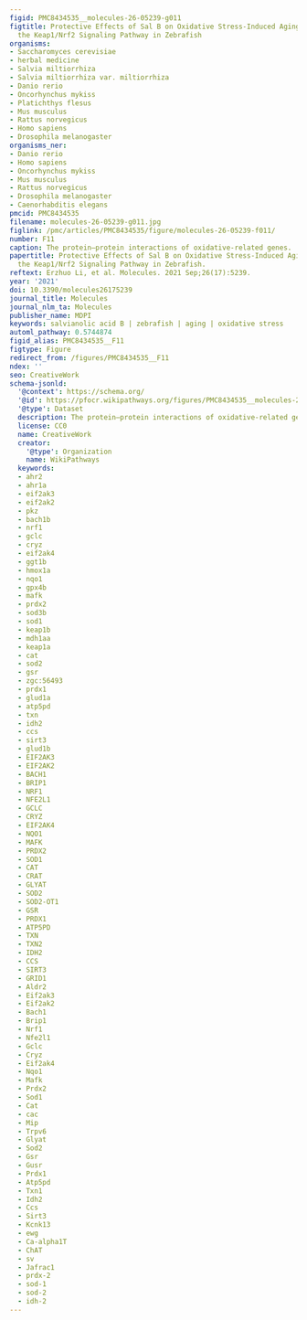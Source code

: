 ```yaml
---
figid: PMC8434535__molecules-26-05239-g011
figtitle: Protective Effects of Sal B on Oxidative Stress-Induced Aging by Regulating
  the Keap1/Nrf2 Signaling Pathway in Zebrafish
organisms:
- Saccharomyces cerevisiae
- herbal medicine
- Salvia miltiorrhiza
- Salvia miltiorrhiza var. miltiorrhiza
- Danio rerio
- Oncorhynchus mykiss
- Platichthys flesus
- Mus musculus
- Rattus norvegicus
- Homo sapiens
- Drosophila melanogaster
organisms_ner:
- Danio rerio
- Homo sapiens
- Oncorhynchus mykiss
- Mus musculus
- Rattus norvegicus
- Drosophila melanogaster
- Caenorhabditis elegans
pmcid: PMC8434535
filename: molecules-26-05239-g011.jpg
figlink: /pmc/articles/PMC8434535/figure/molecules-26-05239-f011/
number: F11
caption: The protein–protein interactions of oxidative-related genes.
papertitle: Protective Effects of Sal B on Oxidative Stress-Induced Aging by Regulating
  the Keap1/Nrf2 Signaling Pathway in Zebrafish.
reftext: Erzhuo Li, et al. Molecules. 2021 Sep;26(17):5239.
year: '2021'
doi: 10.3390/molecules26175239
journal_title: Molecules
journal_nlm_ta: Molecules
publisher_name: MDPI
keywords: salvianolic acid B | zebrafish | aging | oxidative stress
automl_pathway: 0.5744874
figid_alias: PMC8434535__F11
figtype: Figure
redirect_from: /figures/PMC8434535__F11
ndex: ''
seo: CreativeWork
schema-jsonld:
  '@context': https://schema.org/
  '@id': https://pfocr.wikipathways.org/figures/PMC8434535__molecules-26-05239-g011.html
  '@type': Dataset
  description: The protein–protein interactions of oxidative-related genes.
  license: CC0
  name: CreativeWork
  creator:
    '@type': Organization
    name: WikiPathways
  keywords:
  - ahr2
  - ahr1a
  - eif2ak3
  - eif2ak2
  - pkz
  - bach1b
  - nrf1
  - gclc
  - cryz
  - eif2ak4
  - ggt1b
  - hmox1a
  - nqo1
  - gpx4b
  - mafk
  - prdx2
  - sod3b
  - sod1
  - keap1b
  - mdh1aa
  - keap1a
  - cat
  - sod2
  - gsr
  - zgc:56493
  - prdx1
  - glud1a
  - atp5pd
  - txn
  - idh2
  - ccs
  - sirt3
  - glud1b
  - EIF2AK3
  - EIF2AK2
  - BACH1
  - BRIP1
  - NRF1
  - NFE2L1
  - GCLC
  - CRYZ
  - EIF2AK4
  - NQO1
  - MAFK
  - PRDX2
  - SOD1
  - CAT
  - CRAT
  - GLYAT
  - SOD2
  - SOD2-OT1
  - GSR
  - PRDX1
  - ATP5PD
  - TXN
  - TXN2
  - IDH2
  - CCS
  - SIRT3
  - GRID1
  - Aldr2
  - Eif2ak3
  - Eif2ak2
  - Bach1
  - Brip1
  - Nrf1
  - Nfe2l1
  - Gclc
  - Cryz
  - Eif2ak4
  - Nqo1
  - Mafk
  - Prdx2
  - Sod1
  - Cat
  - cac
  - Mip
  - Trpv6
  - Glyat
  - Sod2
  - Gsr
  - Gusr
  - Prdx1
  - Atp5pd
  - Txn1
  - Idh2
  - Ccs
  - Sirt3
  - Kcnk13
  - ewg
  - Ca-alpha1T
  - ChAT
  - sv
  - Jafrac1
  - prdx-2
  - sod-1
  - sod-2
  - idh-2
---
```

